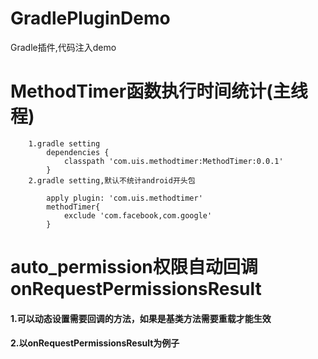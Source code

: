 # GradlePluginDemo
Gradle插件,代码注入demo

# MethodTimer函数执行时间统计(主线程)
        1.gradle setting
            dependencies {
                classpath 'com.uis.methodtimer:MethodTimer:0.0.1'
            }
        2.gradle setting,默认不统计android开头包
       
            apply plugin: 'com.uis.methodtimer'
            methodTimer{
                exclude 'com.facebook,com.google'
            }
# auto_permission权限自动回调onRequestPermissionsResult
#### 1.可以动态设置需要回调的方法，如果是基类方法需要重载才能生效
#### 2.以onRequestPermissionsResult为例子
